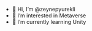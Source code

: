 - 👋 Hi, I’m @zeynepyurekli
- 👀 I’m interested in Metaverse
- 🌱 I’m currently learning Unity

<!---
zeynepyurekli/zeynepyurekli is a ✨ special ✨ repository because its `README.md` (this file) appears on your GitHub profile.
You can click the Preview link to take a look at your changes.
--->
